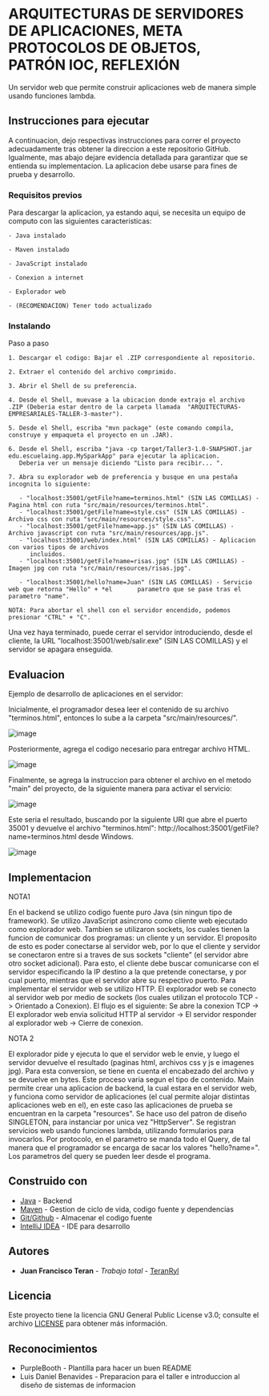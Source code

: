# ARQUITECTURAS DE SERVIDORES DE APLICACIONES, META PROTOCOLOS DE OBJETOS, PATRÓN IOC, REFLEXIÓN

Un servidor web que permite construir aplicaciones web de manera simple usando funciones lambda.

## Instrucciones para ejecutar

A continuacion, dejo respectivas instrucciones para correr el proyecto adecuadamente tras obtener la direccion a este repositorio GitHub. Igualmente, mas abajo dejare evidencia detallada para garantizar que se entienda su implementacion. La aplicacion debe usarse para fines de prueba y desarrollo.

### Requisitos previos

Para descargar la aplicacion, ya estando aqui, se necesita un equipo de computo con las siguientes caracteristicas:

```
- Java instalado

- Maven instalado

- JavaScript instalado

- Conexion a internet

- Explorador web

- (RECOMENDACION) Tener todo actualizado
```

### Instalando

Paso a paso

```
1. Descargar el codigo: Bajar el .ZIP correspondiente al repositorio.

2. Extraer el contenido del archivo comprimido.

3. Abrir el Shell de su preferencia.

4. Desde el Shell, muevase a la ubicacion donde extrajo el archivo .ZIP (Deberia estar dentro de la carpeta llamada  "ARQUITECTURAS-EMPRESARIALES-TALLER-3-master").

5. Desde el Shell, escriba "mvn package" (este comando compila, construye y empaqueta el proyecto en un .JAR).

6. Desde el Shell, escriba "java -cp target/Taller3-1.0-SNAPSHOT.jar edu.escuelaing.app.MySparkApp" para ejecutar la aplicacion.
   Deberia ver un mensaje diciendo "Listo para recibir... ".

7. Abra su explorador web de preferencia y busque en una pestaña incognita lo siguiente:
   
   - "localhost:35001/getFile?name=terminos.html" (SIN LAS COMILLAS) - Pagina html con ruta "src/main/resources/terminos.html".
   - "localhost:35001/getFile?name=style.css" (SIN LAS COMILLAS) - Archivo css con ruta "src/main/resources/style.css".
   - "localhost:35001/getFile?name=app.js" (SIN LAS COMILLAS) - Archivo javascript con ruta "src/main/resources/app.js".
   - "localhost:35001/web/index.html" (SIN LAS COMILLAS) - Aplicacion con varios tipos de archivos 
      incluidos.
   - "localhost:35001/getFile?name=risas.jpg" (SIN LAS COMILLAS) - Imagen jpg con ruta "src/main/resources/risas.jpg".

   - "localhost:35001/hello?name=Juan" (SIN LAS COMILLAS) - Servicio web que retorna "Hello" + *el       parametro que se pase tras el parametro "name".

NOTA: Para abortar el shell con el servidor encendido, podemos presionar "CTRL" + "C".
```

Una vez haya terminado, puede cerrar el servidor introduciendo, desde el cliente, la URL "localhost:35001/web/salir.exe" (SIN LAS COMILLAS) y el servidor se apagara enseguida.



## Evaluacion

Ejemplo de desarrollo de aplicaciones en el servidor:

Inicialmente, el programador desea leer el contenido de su archivo "terminos.html", entonces lo sube a la carpeta "src/main/resources/".

![image](https://github.com/TeranRyl/ARQUITECTURAS-EMPRESARIALES-TALLER-3/assets/81679109/7edb899c-07a5-4bc8-805b-92152a15621e)

Posteriormente, agrega el codigo necesario para entregar archivo HTML.

![image](https://github.com/TeranRyl/ARQUITECTURAS-EMPRESARIALES-TALLER-3/assets/81679109/b729f503-c25d-4989-ae04-e2fc3f89d0b5)

Finalmente, se agrega la instruccion para obtener el archivo en el metodo "main" del proyecto, de la siguiente manera para activar el servicio:

![image](https://github.com/TeranRyl/ARQUITECTURAS-EMPRESARIALES-TALLER-3/assets/81679109/4720a670-bca7-4d22-a21d-fcf876f2ff0b)

Este seria el resultado, buscando por la siguiente URI que abre el puerto 35001 y devuelve el archivo "terminos.html": http://localhost:35001/getFile?name=terminos.html desde Windows.

![image](https://github.com/TeranRyl/ARQUITECTURAS-EMPRESARIALES-TALLER-3/assets/81679109/e35b614d-8bad-4a96-a5ea-bf0eae784873)









## Implementacion

NOTA1

En el backend se utilizo codigo fuente puro Java (sin ningun tipo de framework). Se utilizo JavaScript asincrono como cliente web ejecutado como explorador web.
Tambien se utilizaron sockets, los cuales tienen la funcion de comunicar dos programas: un cliente y un servidor. El proposito de esto es poder conectarse al servidor web, por lo que el cliente y servidor se conectaron entre si a traves de sus sockets "cliente" (el servidor abre otro socket adicional). Para esto, el cliente debe buscar comunicarse con el servidor especificando la IP destino a la que pretende conectarse, y por cual puerto, mientras que el servidor abre su respectivo puerto.
Para implementar el servidor web se utilizo HTTP.
El explorador web se conecto al servidor web por medio de sockets (los cuales utilizan el protocolo TCP -> Orientado a Conexion).
El flujo es el siguiente: Se abre la conexion TCP -> El explorador web envia solicitud HTTP al servidor -> El servidor responder al explorador web -> Cierre de conexion.


NOTA 2

El explorador pide y ejecuta lo que el servidor web le envie, y luego el servidor devuelve el resultado (paginas html, archivos css y js e imagenes jpg).
Para esta conversion, se tiene en cuenta el encabezado del archivo y se devuelve en bytes. Este proceso varia segun el tipo de contenido.
Main permite crear una aplicacion de backend, la cual estara en el servidor web, y funciona como servidor de aplicaciones (el cual permite alojar distintas aplicaciones web en el), en este caso las aplicaciones de prueba se encuentran en la carpeta "resources".
Se hace uso del patron de diseño SINGLETON, para instanciar por unica vez "HttpServer".
Se registran servicios web usando funciones lambda, utilizando formularios para invocarlos.
Por protocolo, en el parametro se manda todo el Query, de tal manera que el programador se encarga de sacar los valores "hello?name=". Los parametros del query se pueden leer desde el programa.


## Construido con

* [Java](https://www.oracle.com/co/java/) - Backend
* [Maven](https://maven.apache.org/) - Gestion de ciclo de vida, codigo fuente y dependencias
* [Git/Github](https://git-scm.com/) - Almacenar el codigo fuente
* [IntelliJ IDEA](https://www.jetbrains.com/idea/) - IDE para desarrollo

## Autores

* **Juan Francisco Teran** - *Trabajo total* - [TeranRyl](https://github.com/TeranRyl)

## Licencia

Este proyecto tiene la licencia GNU General Public License v3.0; consulte el archivo [LICENSE](LICENSE.txt) para obtener más información.

## Reconocimientos

* PurpleBooth - Plantilla para hacer un buen README
* Luis Daniel Benavides - Preparacion para el taller e introduccion al diseño de sistemas de informacion

